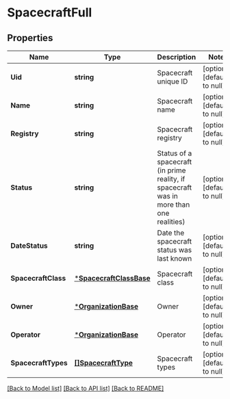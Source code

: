 # SpacecraftFull

## Properties
Name | Type | Description | Notes
------------ | ------------- | ------------- | -------------
**Uid** | **string** | Spacecraft unique ID | [optional] [default to null]
**Name** | **string** | Spacecraft name | [optional] [default to null]
**Registry** | **string** | Spacecraft registry | [optional] [default to null]
**Status** | **string** | Status of a spacecraft (in prime reality, if spacecraft was in more than one realities) | [optional] [default to null]
**DateStatus** | **string** | Date the spacecraft status was last known | [optional] [default to null]
**SpacecraftClass** | [***SpacecraftClassBase**](SpacecraftClassBase.md) | Spacecraft class | [optional] [default to null]
**Owner** | [***OrganizationBase**](OrganizationBase.md) | Owner | [optional] [default to null]
**Operator** | [***OrganizationBase**](OrganizationBase.md) | Operator | [optional] [default to null]
**SpacecraftTypes** | [**[]SpacecraftType**](SpacecraftType.md) | Spacecraft types | [optional] [default to null]

[[Back to Model list]](../README.md#documentation-for-models) [[Back to API list]](../README.md#documentation-for-api-endpoints) [[Back to README]](../README.md)


